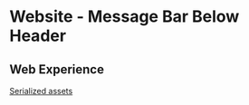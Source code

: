 # Website - Message Bar Below Header

## Web Experience

[Serialized assets](/demo/experience/personalize/experiences/web/Website%20-%20Message%20Bar%20Below%20Header)

